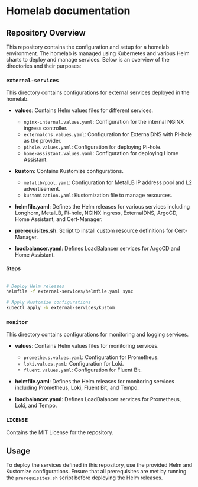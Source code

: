 # Homelab documentation

## Repository Overview

This repository contains the configuration and setup for a homelab environment. The homelab is managed using Kubernetes and various Helm charts to deploy and manage services. Below is an overview of the directories and their purposes:

### `external-services`

This directory contains configurations for external services deployed in the homelab.

- **values**: Contains Helm values files for different services.
  - `nginx-internal.values.yaml`: Configuration for the internal NGINX ingress controller.
  - `externaldns.values.yaml`: Configuration for ExternalDNS with Pi-hole as the provider.
  - `pihole.values.yaml`: Configuration for deploying Pi-hole.
  - `home-assistant.values.yaml`: Configuration for deploying Home Assistant.

- **kustom**: Contains Kustomize configurations.
  - `metallb/pool.yaml`: Configuration for MetalLB IP address pool and L2 advertisement.
  - `kustomization.yaml`: Kustomization file to manage resources.

- **helmfile.yaml**: Defines the Helm releases for various services including Longhorn, MetalLB, Pi-hole, NGINX ingress, ExternalDNS, ArgoCD, Home Assistant, and Cert-Manager.

- **prerequisites.sh**: Script to install custom resource definitions for Cert-Manager.

- **loadbalancer.yaml**: Defines LoadBalancer services for ArgoCD and Home Assistant.

#### Steps

```bash

# Deploy Helm releases
helmfile -f external-services/helmfile.yaml sync

# Apply Kustomize configurations
kubectl apply -k external-services/kustom
```

### `monitor`

This directory contains configurations for monitoring and logging services.

- **values**: Contains Helm values files for monitoring services.
  - `prometheus.values.yaml`: Configuration for Prometheus.
  - `loki.values.yaml`: Configuration for Loki.
  - `fluent.values.yaml`: Configuration for Fluent Bit.

- **helmfile.yaml**: Defines the Helm releases for monitoring services including Prometheus, Loki, Fluent Bit, and Tempo.

- **loadbalancer.yaml**: Defines LoadBalancer services for Prometheus, Loki, and Tempo.

### `LICENSE`

Contains the MIT License for the repository.

## Usage

To deploy the services defined in this repository, use the provided Helm and Kustomize configurations. Ensure that all prerequisites are met by running the `prerequisites.sh` script before deploying the Helm releases.
